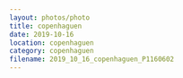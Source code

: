 ```yaml
---
layout: photos/photo
title: copenhaguen
date: 2019-10-16
location: copenhaguen
category: copenhaguen
filename: 2019_10_16_copenhaguen_P1160602
---
```

